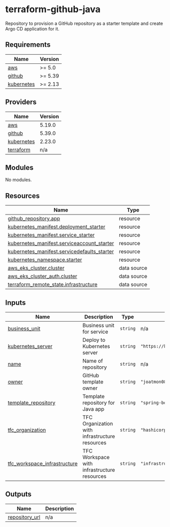# terraform-github-java

Repository to provision a GitHub repository as a starter
template and create Argo CD application for it.

## Requirements

| Name | Version |
|------|---------|
| <a name="requirement_aws"></a> [aws](#requirement\_aws) | >= 5.0 |
| <a name="requirement_github"></a> [github](#requirement\_github) | >= 5.39 |
| <a name="requirement_kubernetes"></a> [kubernetes](#requirement\_kubernetes) | >= 2.13 |

## Providers

| Name | Version |
|------|---------|
| <a name="provider_aws"></a> [aws](#provider\_aws) | 5.19.0 |
| <a name="provider_github"></a> [github](#provider\_github) | 5.39.0 |
| <a name="provider_kubernetes"></a> [kubernetes](#provider\_kubernetes) | 2.23.0 |
| <a name="provider_terraform"></a> [terraform](#provider\_terraform) | n/a |

## Modules

No modules.

## Resources

| Name | Type |
|------|------|
| [github_repository.app](https://registry.terraform.io/providers/integrations/github/latest/docs/resources/repository) | resource |
| [kubernetes_manifest.deployment_starter](https://registry.terraform.io/providers/hashicorp/kubernetes/latest/docs/resources/manifest) | resource |
| [kubernetes_manifest.service_starter](https://registry.terraform.io/providers/hashicorp/kubernetes/latest/docs/resources/manifest) | resource |
| [kubernetes_manifest.serviceaccount_starter](https://registry.terraform.io/providers/hashicorp/kubernetes/latest/docs/resources/manifest) | resource |
| [kubernetes_manifest.servicedefaults_starter](https://registry.terraform.io/providers/hashicorp/kubernetes/latest/docs/resources/manifest) | resource |
| [kubernetes_namespace.starter](https://registry.terraform.io/providers/hashicorp/kubernetes/latest/docs/resources/namespace) | resource |
| [aws_eks_cluster.cluster](https://registry.terraform.io/providers/hashicorp/aws/latest/docs/data-sources/eks_cluster) | data source |
| [aws_eks_cluster_auth.cluster](https://registry.terraform.io/providers/hashicorp/aws/latest/docs/data-sources/eks_cluster_auth) | data source |
| [terraform_remote_state.infrastructure](https://registry.terraform.io/providers/hashicorp/terraform/latest/docs/data-sources/remote_state) | data source |

## Inputs

| Name | Description | Type | Default | Required |
|------|-------------|------|---------|:--------:|
| <a name="input_business_unit"></a> [business\_unit](#input\_business\_unit) | Business unit for service | `string` | n/a | yes |
| <a name="input_kubernetes_server"></a> [kubernetes\_server](#input\_kubernetes\_server) | Deploy to Kubernetes server | `string` | `"https://kubernetes.default.svc"` | no |
| <a name="input_name"></a> [name](#input\_name) | Name of repository | `string` | n/a | yes |
| <a name="input_owner"></a> [owner](#input\_owner) | GitHub template owner | `string` | `"joatmon08"` | no |
| <a name="input_template_repository"></a> [template\_repository](#input\_template\_repository) | Template repository for Java app | `string` | `"spring-boot-template"` | no |
| <a name="input_tfc_organization"></a> [tfc\_organization](#input\_tfc\_organization) | TFC Organization with infrastructure resources | `string` | `"hashicorp-stack-demoapp"` | no |
| <a name="input_tfc_workspace_infrastructure"></a> [tfc\_workspace\_infrastructure](#input\_tfc\_workspace\_infrastructure) | TFC Workspace with infrastructure resources | `string` | `"infrastructure"` | no |

## Outputs

| Name | Description |
|------|-------------|
| <a name="output_repository_url"></a> [repository\_url](#output\_repository\_url) | n/a |
